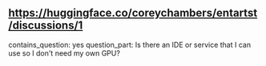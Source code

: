 ## https://huggingface.co/coreychambers/entartst/discussions/1

contains_question: yes
question_part: Is there an IDE or service that I can use so I don't need my own GPU?